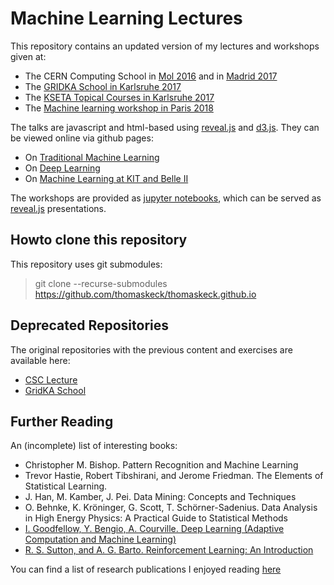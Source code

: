 # Machine Learning Lectures

This repository contains an updated version of my lectures and workshops given at:
  - The CERN Computing School in [Mol 2016](https://indico.cern.ch/event/502875/) and in [Madrid 2017](https://indico.cern.ch/event/581756/)
  - The [GRIDKA School in Karlsruhe 2017](https://indico.scc.kit.edu/indico/event/285/)
  - The [KSETA Topical Courses in Karlsruhe 2017](http://www.kseta.kit.edu/690.php)
  - The [Machine learning workshop in Paris 2018](http://www2.iap.fr/users/charnock/conferences/ML2018)

The talks are javascript and html-based using [reveal.js](https://revealjs.com/) and [d3.js](https://d3js.org/). They can be viewed online via github pages:
  - On [Traditional Machine Learning](https://thomaskeck.github.io/talks/MachineLearning.html)
  - On [Deep Learning](https://thomaskeck.github.io/talks/DeepLearning.html)
  - On [Machine Learning at KIT and Belle II](https://thomaskeck.github.io/talks/PhDThesis.html)

The workshops are provided as [jupyter notebooks](http://jupyter.org/), which can be served as [reveal.js](https://revealjs.com/) presentations.

## Howto clone this repository

This repository uses git submodules:

> git clone --recurse-submodules https://github.com/thomaskeck/thomaskeck.github.io


## Deprecated Repositories

The original repositories with the previous content and exercises are available here:
  - [CSC Lecture](https://github.com/thomaskeck/MultivariateClassificationLecture)
  - [GridKA School](https://github.com/thomaskeck/GridKaSchool)


## Further Reading

An (incomplete) list of interesting books:

  - Christopher M. Bishop. Pattern Recognition and Machine Learning
  - Trevor Hastie, Robert Tibshirani, and Jerome Friedman. The Elements of Statistical Learning.
  - J. Han, M. Kamber, J. Pei. Data Mining: Concepts and Techniques 
  - O. Behnke, K. Kröninger, G. Scott, T. Schörner-Sadenius. Data Analysis in High Energy Physics: A Practical Guide to Statistical Methods
  - [I. Goodfellow, Y. Bengio, A. Courville. Deep Learning (Adaptive Computation and Machine Learning)](http://www.deeplearningbook.org/)
  - [R. S. Sutton, and A. G. Barto. Reinforcement Learning: An Introduction](http://incompleteideas.net/book/the-book-2nd.html)


You can find a list of research publications I enjoyed reading [here](https://thomaskeck.github.io/articles/)


